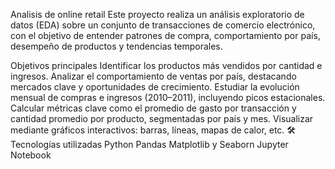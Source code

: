 Analisis de online retail
Este proyecto realiza un análisis exploratorio de datos (EDA) sobre un conjunto de transacciones de comercio electrónico, con el objetivo de entender patrones de compra, comportamiento por país, desempeño de productos y tendencias temporales.

Objetivos principales
Identificar los productos más vendidos por cantidad e ingresos.
Analizar el comportamiento de ventas por país, destacando mercados clave y oportunidades de crecimiento.
Estudiar la evolución mensual de compras e ingresos (2010–2011), incluyendo picos estacionales.
Calcular métricas clave como el promedio de gasto por transacción y cantidad promedio por producto, segmentadas por país y mes.
Visualizar mediante gráficos interactivos: barras, líneas, mapas de calor, etc.
🛠 Tecnologías utilizadas
Python
Pandas 
Matplotlib y Seaborn 
Jupyter Notebook 
